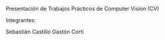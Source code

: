 Presentación de Trabajos Prácticos de Computer Vision (CV)

Integrantes:

Sebastián Castillo
Gastón Corti
